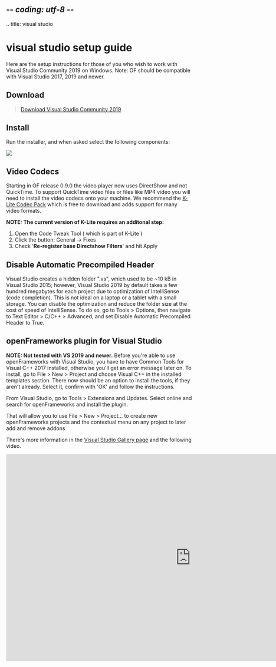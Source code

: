 ## -*- coding: utf-8 -*-
.. title: visual studio

visual studio setup guide
=========================
Here are the setup instructions for those of you who wish to work with Visual Studio Community 2019 on Windows. Note: OF should be compatible with Visual Studio 2017, 2019 and newer. 

Download
--------
> [Download Visual Studio Community 2019][0]

Install
-------
Run the installer, and when asked select the following components:

![](list_of_components.png)

Video Codecs
-------
Starting in OF release 0.9.0 the video player now uses DirectShow and not QuickTime.  To support QuickTime video files or files like MP4 video you will need to install the video codecs onto your machine.  We recommend the [K-Lite Codec Pack][1] which is free to download and adds support for many video formats. 

**NOTE: The current version of K-Lite requires an additonal step:**
1. Open the Code Tweak Tool ( which is part of K-Lite ) 
2. Click the button: General -> Fixes 
3. Check '**Re-register base Directshow Filters**' and hit Apply

Disable Automatic Precompiled Header
-------
Visual Studio creates a hidden folder ".vs", which used to be ~10 kB in Visual Studio 2015; however, Visual Studio 2019 by default takes a few hundred megabytes for each project due to optimization of IntelliSense (code completion). This is not ideal on a laptop or a tablet with a small storage. You can disable the optimization and reduce the folder size at the cost of speed of IntelliSense. To do so, go to Tools > Options, then navigate to Text Editor > C/C++ > Advanced, and set Disable Automatic Precompiled Header to True.

openFrameworks plugin for Visual Studio
---------------------------------------------------

**NOTE: Not tested with VS 2019 and newer.** Before you're able to use openFrameworks with Visual Studio, you have to have Common Tools for Visual C++ 2017 installed, otherwise you'll get an error message later on. To install, go to File > New > Project and choose Visual C++ in the installed templates section. There now should be an option to install the tools, if they aren't already. Select it, confirm with 'OK' and follow the instructions.

From Visual Studio, go to Tools > Extensions and Updates. Select online and search for openFrameworks and install the plugin.

That will allow you to use File > New > Project... to create new openFrameworks projects and the contextual menu on any project to later add and remove addons

There's more information in the [Visual Studio Gallery page](https://marketplace.visualstudio.com/items?itemName=HalfA.openFrameworkspluginforVisualStudio2017) and the following video.

<iframe src="https://player.vimeo.com/video/143111085" width="1000" height="562" frameborder="0" webkitallowfullscreen mozallowfullscreen allowfullscreen></iframe>

[0]: https://www.visualstudio.com/thank-you-downloading-visual-studio/?sku=Community&rel=16
[1]: https://ninite.com/klitecodecs/
